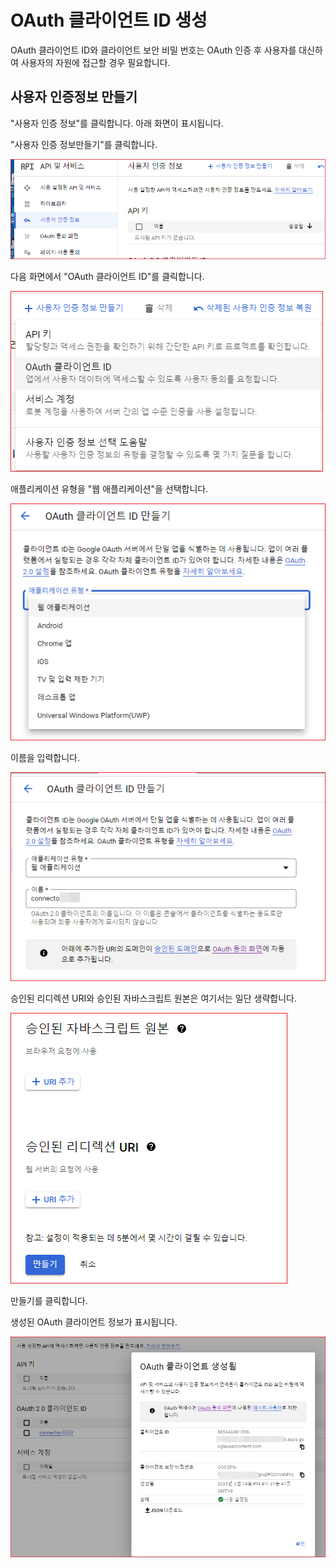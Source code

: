 # OAuth 클라이언트 ID 생성

OAuth 클라이언트 ID와 클라이언트 보안 비밀 번호는 OAuth 인증 후 사용자를 대신하여 사용자의 자원에 접근할 경우 필요합니다. 

## 사용자 인증정보 만들기 

"사용자 인증 정보"를 클릭합니다. 아래 화면이 표시됩니다. 

"사용자 인증 정보만들기"를 클릭합니다. 

![](.assets/user-auth.png)

다음 화면에서 "OAuth 클라이언트 ID"를 클릭합니다. 

![](.assets/user-auth02.png)

애플리케이션 유형을 "웹 애플리케이션"을 선택합니다. 

![](.assets/user-auth03.png)


이름을 입력합니다. 

![](.assets/user-auth04.png)


승인된 리디렉션 URI와 승인된 자바스크립트 원본은 여기서는 일단 생략합니다. 


![](.assets/user-auth05.png) 


만들기를 클릭합니다. 


생성된 OAuth 클라이언트 정보가 표시됩니다. 

![](.assets/user-auth06.png) 

